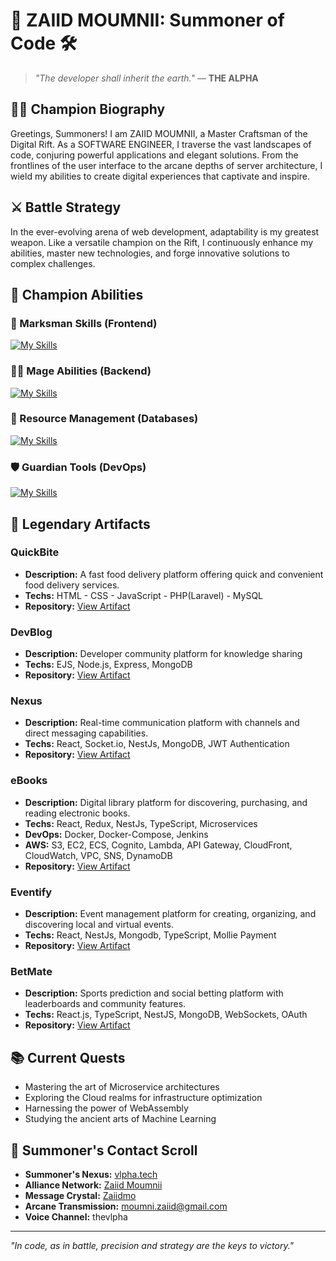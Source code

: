 # 👾 ZAIID MOUMNII: Summoner of Code 🛠️

> *"The developer shall inherit the earth."* — **THE ALPHA**

## 🧙‍♂️ Champion Biography

Greetings, Summoners! I am ZAIID MOUMNII, a Master Craftsman of the Digital Rift. As a SOFTWARE ENGINEER, I traverse the vast landscapes of code, conjuring powerful applications and elegant solutions. From the frontlines of the user interface to the arcane depths of server architecture, I wield my abilities to create digital experiences that captivate and inspire.

## ⚔️ Battle Strategy

In the ever-evolving arena of web development, adaptability is my greatest weapon. Like a versatile champion on the Rift, I continuously enhance my abilities, master new technologies, and forge innovative solutions to complex challenges.

## 🔮 Champion Abilities
### 🏹 Marksman Skills (Frontend)
[![My Skills](https://skillicons.dev/icons?i=html,css,js,ts,react,tailwind,bootstrap)](https://skillicons.dev)

### 🧙‍♂️ Mage Abilities (Backend)
[![My Skills](https://skillicons.dev/icons?i=nodejs,express,nestjs,php,laravel)](https://skillicons.dev)

### 💎 Resource Management (Databases)
[![My Skills](https://skillicons.dev/icons?i=mysql,mongodb)](https://skillicons.dev)

### 🛡️ Guardian Tools (DevOps)
[![My Skills](https://skillicons.dev/icons?i=git,docker,aws,jenkins,kubernetes,linux)](https://skillicons.dev)

## 🌟 Legendary Artifacts

### QuickBite 
- **Description:** A fast food delivery platform offering quick and convenient food delivery services.
- **Techs:** HTML - CSS - JavaScript - PHP(Laravel) - MySQL
- **Repository:** [View Artifact](https://github.com/Zaiidmo/QuickBite)

### DevBlog 
- **Description:** Developer community platform for knowledge sharing
- **Techs:** EJS, Node.js, Express, MongoDB
- **Repository:** [View Artifact](https://github.com/Zaiidmo/DevBlog)

### Nexus 
- **Description:** Real-time communication platform with channels and direct messaging capabilities.
- **Techs:** React, Socket.io, NestJs, MongoDB, JWT Authentication
- **Repository:** [View Artifact](https://github.com/Nexus-chat-app)

### eBooks 
- **Description:** Digital library platform for discovering, purchasing, and reading electronic books.
- **Techs:** React, Redux, NestJs, TypeScript, Microservices
- **DevOps:** Docker, Docker-Compose, Jenkins 
- **AWS:** S3, EC2, ECS, Cognito, Lambda, API Gateway, CloudFront, CloudWatch, VPC, SNS, DynamoDB
- **Repository:** [View Artifact](https://github.com/Zaiidmo/eBooks-API)

### Eventify 
- **Description:** Event management platform for creating, organizing, and discovering local and virtual events.
- **Techs:** React, NestJs, Mongodb, TypeScript, Mollie Payment
- **Repository:** [View Artifact](https://github.com/Zaiidmo/Eventify-API)

### BetMate 
- **Description:** Sports prediction and social betting platform with leaderboards and community features.
- **Techs:** React.js, TypeScript, NestJS, MongoDB, WebSockets, OAuth
- **Repository:** [View Artifact](https://github.com/BetMate)

## 📚 Current Quests
- Mastering the art of Microservice architectures
- Exploring the Cloud realms for infrastructure optimization
- Harnessing the power of WebAssembly
- Studying the ancient arts of Machine Learning

## 📜 Summoner's Contact Scroll
- **Summoner's Nexus:** [vlpha.tech](https://www.vlpha.tech)
- **Alliance Network:** [Zaiid Moumnii](https://www.linkedin.com/in/Zaiidmoumni)
- **Message Crystal:** [Zaiidmo](https://twitter.com/Zaiidmo)
- **Arcane Transmission:** moumni.zaiid@gmail.com
- **Voice Channel:** thevlpha

---

*"In code, as in battle, precision and strategy are the keys to victory."*


